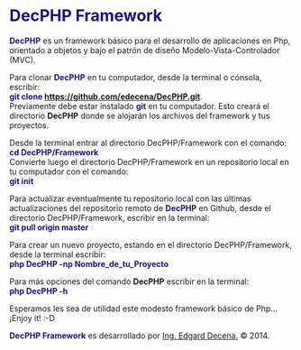 <span style="color:#1D1387;">DecPHP Framework</span>
================

<b style="color:#1D1387;">DecPHP</b> es un framework básico para el desarrollo de aplicaciones en Php, orientado a objetos y bajo el patrón de diseño Modelo-Vista-Controlador (MVC).

Para clonar <b style="color:#1D1387;">DecPHP</b> en tu computador, desde la terminal o cónsola, escribir:<br/>
<b style="color:#1D1387;">git clone https://github.com/edecena/DecPHP.git</b>.<br/>
Previamente debe estar instalado <b style="color:#1D1387;">git</b> en tu computador. Esto creará el directorio <b>DecPHP</b> donde se alojarán los archivos del framework y tus proyectos.<br/>

Desde la terminal entrar al directorio DecPHP/Framework con el comando:<br/>
<b style="color:#1D1387;">cd DecPHP/Framework</b><br/>
Convierte luego el directorio DecPHP/Framework en un repositorio local en tu computador con el comando:<br/>
<b style="color:#1D1387;">git init</b><br/>

Para actualizar eventualmente tu repositorio local con las últimas actualizaciones del repositorio remoto de <b style="color:#1D1387;">DecPHP</b> en Github, desde el directorio DecPHP/Framework, escribir en la terminal:<br/>
<b style="color:#1D1387;">git pull origin master</b><br/>

Para crear un nuevo proyecto, estando en el directorio DecPHP/Framework, desde la terminal escribir:<br/>
<b style="color:#1D1387;">php DecPHP -np Nombre_de_tu_Proyecto</b><br/>

Para más opciones del comando <b>DecPHP</b> escribir en la terminal:<br/>
<b style="color:#1D1387;">php DecPHP -h</b><br/>

Esperamos les sea de utilidad este modesto framework básico de Php... ¡Enjoy it! :-D<br/>

<b style="color:#1D1387;">DecPHP Framework</b> es desarrollado por <a href="mailto:edecena@gmail.com">Ing. Edgard Decena.</a> &copy; 2014.
